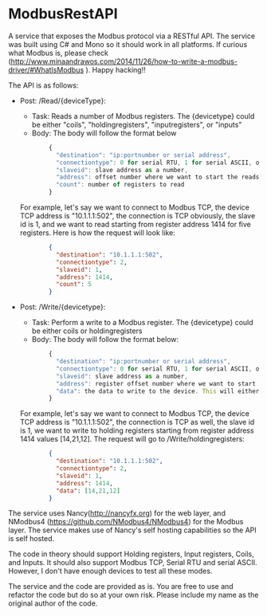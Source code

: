 # ModbusRestAPI

A service that exposes the Modbus protocol via a RESTful API. The service was built using C# and Mono so it should work in all platforms. If curious what Modbus is, please check (http://www.minaandrawos.com/2014/11/26/how-to-write-a-modbus-driver/#WhatIsModbus ). Happy hacking!!

The API is as follows:
  - Post: /Read/{deviceType}:
    - Task: Reads a number of Modbus registers. The {devicetype} could be either "coils", "holdingregisters", "inputregisters", or "inputs"
    - Body: The body will follow the format below
    ```javascript
            {
              "destination": "ip:portnumber or serial address",
              "connectiontype": 0 for serial RTU, 1 for serial ASCII, or 2 for TCP,
              "slaveid": slave address as a number,
              "address": offset number where we want to start the reads,
              "count": number of registers to read
            }
    ```
      For example, let's say we want to connect to Modbus TCP, the device TCP address is "10.1.1.1:502", 
      the connection is TCP obviously, the slave id is 1, and we want to read starting from register address 1414 for five registers. 
      Here is how the request will look like:
    ```json
            {
              "destination": "10.1.1.1:502",
              "connectiontype": 2,
              "slaveid": 1,
              "address": 1414,
              "count": 5
            }
    ```  
    
  - Post: /Write/{devicetype}:
    - Task: Perform a write to a Modbus register. The {devicetype} could be either coils or holdingregisters
    - Body: The body will follow the format below:
    ```javascript
            {
              "destination": "ip:portnumber or serial address",
              "connectiontype": 0 for serial RTU, 1 for serial ASCII, or 2 for TCP,
              "slaveid": slave address as a number,
              "address": register offset number where we want to start the reads,
              "data": the data to write to the device. This will either be an array of bools or ushorts
            }
    ```
    For example, let's say we want to connect to Modbus TCP, the device TCP address is "10.1.1.1:502", 
    the connection is TCP as well, the slave id is 1, we want to write to holding registers starting from register address 1414 values 
    [14,21,12]. The request will go to /Write/holdingregisters:
    ```json
            {
              "destination": "10.1.1.1:502",
              "connectiontype": 2,
              "slaveid": 1,
              "address": 1414,
              "data": [14,21,12]
            }
    ```
The service uses Nancy(http://nancyfx.org) for the web layer, and NModbus4 (https://github.com/NModbus4/NModbus4) for the Modbus layer. The service makes use of Nancy's self hosting capabilities so the API is self hosted.

The code in theory should support Holding registers, Input registers, Coils, and Inputs. It should also support Modbus TCP, Serial RTU and serial ASCII. However, I don't have enough devices to test all these modes. 

The service and the code are provided as is. You are free to use and refactor the code but do so at your own risk. Please include my name as the original author of the code.
